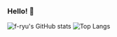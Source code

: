 ### Hello! 👋

<!--
**f-ryu/f-ryu** is a ✨ _special_ ✨ repository because its `README.md` (this file) appears on your GitHub profile.

Here are some ideas to get you started:

- 🔭 I’m currently working on ...
- 🌱 I’m currently learning ...
- 👯 I’m looking to collaborate on ...
- 🤔 I’m looking for help with ...
- 💬 Ask me about ...
- 📫 How to reach me: ...
- 😄 Pronouns: ...
- ⚡ Fun fact: ...
-->
![f-ryu's GitHub stats](https://github-readme-stats.vercel.app/api?username=f-ryu&show_icons=true&theme=radical)
![Top Langs](https://github-readme-stats.vercel.app/api/top-langs/?username=f-ryu&theme=radical)
<!--![willianrod's wakatime stats](https://github-readme-stats.vercel.app/api/wakatime?username=f-ryu&theme=radical)-->

